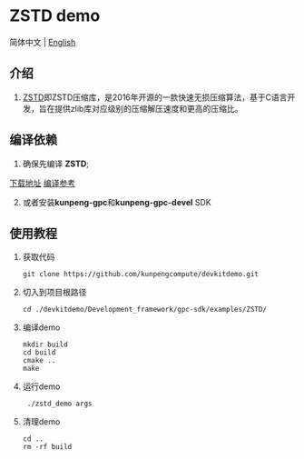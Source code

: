 # **ZSTD demo**

简体中文 | [English](README_en.md)

## 介绍

1. [ZSTD](https://github.com/kunpengcompute/zstd)即ZSTD压缩库，是2016年开源的一款快速无损压缩算法，基于C语言开发，旨在提供zlib库对应级别的压缩解压速度和更高的压缩比。

## 编译依赖
1. 确保先编译 **ZSTD**;

[下载地址](https://github.com/kunpengcompute/zstd)
[编译参考](https://github.com/kunpengcompute/zstd)

2. 或者安装**kunpeng-gpc**和**kunpeng-gpc-devel** SDK

## 使用教程

1. 获取代码

   ```shell
   git clone https://github.com/kunpengcompute/devkitdemo.git
   ```

2. 切入到项目根路径

   ```shell
   cd ./devkitdemo/Development_framework/gpc-sdk/examples/ZSTD/
   ```

3. 编译demo

   ```shell
   mkdir build
   cd build
   cmake ..
   make
   ```

4. 运行demo

   ```shell
    ./zstd_demo args
   ```

5. 清理demo

   ```shell
   cd ..
   rm -rf build
   ```

